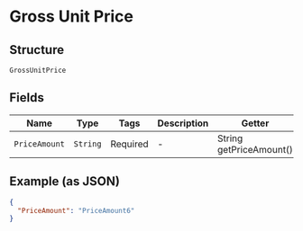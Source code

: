 
# Gross Unit Price

## Structure

`GrossUnitPrice`

## Fields

| Name | Type | Tags | Description | Getter | Setter |
|  --- | --- | --- | --- | --- | --- |
| `PriceAmount` | `String` | Required | - | String getPriceAmount() | setPriceAmount(String priceAmount) |

## Example (as JSON)

```json
{
  "PriceAmount": "PriceAmount6"
}
```

